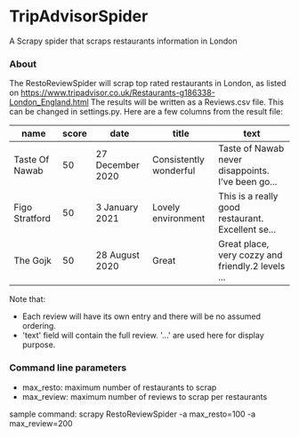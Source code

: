 # TripAdvisorSpider
A Scrapy spider that scraps restaurants information in London 


### About
The RestoReviewSpider will scrap top rated restaurants in London, as listed on https://www.tripadvisor.co.uk/Restaurants-g186338-London_England.html
The results will be written as a Reviews.csv file. This can be changed in settings.py.
Here are a few columns from the result file:

| name           | score | date             | title                  | text                                              |   
|----------------|-------|------------------|------------------------|---------------------------------------------------|
| Taste Of Nawab | 50    | 27 December 2020 | Consistently wonderful | Taste of Nawab never disappoints. I’ve been go... |   
| Figo Stratford | 50    | 3 January 2021   | Lovely environment     | This is a really good restaurant. Excellent se... |   
| The Gojk       | 50    | 28 August 2020   | Great                  | Great place, very cozzy and friendly.2 levels ... |   

Note that:
* Each review will have its own entry and there will be no assumed ordering.
* 'text' field will contain the full review. '...' are used here for display purpose.


### Command line parameters

* max_resto: maximum number of restaurants to scrap
* max_review: maximum number of reviews to scrap per restaurants

sample command: 
scrapy RestoReviewSpider -a max_resto=100 -a max_review=200

